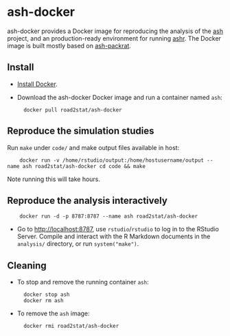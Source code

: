 # ash-docker

ash-docker provides a Docker image for reproducing the analysis of the
[ash](https://github.com/stephens999/ash/) project, and an production-ready
environment for running [ashr](https://github.com/stephens999/ashr/).
The Docker image is built mostly based on
[ash-packrat](https://github.com/stephenslab/ash-packrat).

## Install

* [Install Docker](https://docs.docker.com/installation/).

* Download the ash-docker Docker image and run a container named `ash`:

        docker pull road2stat/ash-docker

## Reproduce the simulation studies

Run `make` under `code/` and make output files available in host:

        docker run -v /home/rstudio/output:/home/hostusername/output --name ash road2stat/ash-docker cd code && make

Note running this will take hours.

## Reproduce the analysis interactively

        docker run -d -p 8787:8787 --name ash road2stat/ash-docker

* Go to [http://localhost:8787](http://localhost:8787), use `rstudio`/`rstudio`
to log in to the RStudio Server. Compile and interact with the R Markdown
documents in the `analysis/` directory, or run `system("make")`.

## Cleaning

* To stop and remove the running container `ash`:

        docker stop ash
        docker rm ash

* To remove the `ash` image:

        docker rmi road2stat/ash-docker
